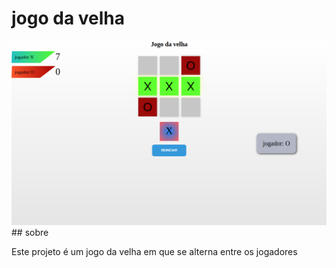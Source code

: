 # jogo da velha

<img src="screenshot.png">
## sobre

Este projeto é um jogo da velha em que se alterna entre os jogadores